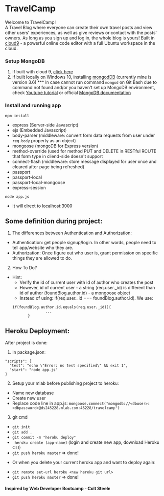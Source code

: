 # TravelCamp
Welcome to TravelCamp!<br /> A Travel Blog where everyone can create their own travel posts and view other users' experiences, as well as give reviews or contact with the posts' owners. As long as you sign up and log in, the whole blog is yours!
Built in [cloud9](https://c9.io) - a powerful online code editor with a full Ubuntu workspace in the cloud.

### Setup MongoDB 
1. If built with cloud 9, [click here](https://community.c9.io/t/setting-up-mongodb/1717)
2. If built locally on Windows 10, installing [mongodDB](https://www.mongodb.com/) (currently mine is version 3.6)
*** In case cannot run command `mongod` on Git Bash due to command not found and/or you haven't set up MongoDB environment, check [Youtube tutorial](https://www.youtube.com/watch?v=ll2tY6KH8Tk) or official [MongoDB documentation](https://docs.mongodb.com/master/tutorial/install-mongodb-on-windows/)

### Install and running app
```
npm install 
```
- express (Server-side Javascript)
- ejs (Embedded Javascript)
- body-parser (middleware: convert form data requests from user under `req.body` property as an object)
- mongoose (mongoDB for Express version)
- method-override (used for method PUT and DELETE in RESTful ROUTE that form type in cliend-side doesn't support
- connect-flash (middleware: store message displayed for user once and cleared after page being refreshed)
- passport
- passport-local
- passport-local-mongoose
- express-session

```
node app.js 
```
- It will direct to localhost:3000

## Some definition during project:

 1. The differences between Authentication and Authorization:
 - Authentication: get people signup/login. In other words, people need to tell app/website who they are.
 - Authorization: Once figure out who user is, grant permission on specific things they are allowed to do.
 
 2. How To Do?
 - Hint: 
   + Verify the id of current user with id of author who creates the post
   + However, id of current user - a string (req.user._id) is different than id of author (foundBlog.author.id) - a mongoose object
   + Instead of using: if(req.user._id === foundBlog.author.id). We use:
   ```
   if(foundBlog.author.id.equals(req.user._id)){
                  ...
          }
   ```

## Heroku Deployment: 
After project is done: 
1. In package.json:
  ```
  "scripts": {
    "test": "echo \"Error: no test specified\" && exit 1",
    "start": "node app.js"
  }
  ```
2. Setup your mlab before publishing project to heroku:
- Name new database
- Create new user
- Replace code line in app.js: `mongoose.connect("mongodb://<dbuser>:<dbpassword>@ds245228.mlab.com:45228/travelcamp")`

3. git cmd
- ` git init ` 
- ` git add . `
- ` git commit -m "heroku deploy" `
- ` heroku create [app-name]` (login and create new app, download Heroku CLI)
- ` git push heroku master ` => done!
* Or when you delete your current heroku app and want to deploy again:
- `git remote set-url heroku <new heroku git url>`
- ` git push heroku master ` => done!

<!-- 
## Guideline from scratch: 
### Layout and Basic Styling
* Create header and footer partials
* Add Bootstrap
### Create New Experience
* Setup new campground POST route
* Add in `body-parser`
* Setup route to show form
* Add basic unstyled form
### Style the campground page
* Add batter header/title
* Make campgrounds display in a grid 
### Style the Navbar and Form
* Add navbar to all templates
* Style the new campground form
### Add Mongoose
* Install and configure mongoose
* Setup campground model
* Use campground model inside of our routes
### Show Page
* Reciew the RESTful routes we've seen so far
* Add description to our campground model
* Show db.collection.drop()
* Add a show route/template
### Refactor Mongoose Code
* Create a models directory
* Use module.exports
* Require everything correctly
### Add Seeds File
* Add a seeds.js file
* Run the seeds file every time the server starts
### Add the Comment model
* Make our errors go away!
* Display comments on campground show page
### Comment New/Create
* Discuss nested routes
* Add the comment new and create routes
* Add the new comment form
### Style Show Page
* Add sidebar to show page
* Display comments nicely
----- AUTHENTICATION ---------
### Installment:
* passport
* passport-local
* passport-local-mongoose
* express-session
### Auth Pt. 1 - Add User Model
* Install all packages
* Define User model
### Auth Pt. 2 - Register 
* Configure Passport
* Add register routes
* Add register template
### Auth Pt. 3 - Login
* Add login routes
* Add login template
### Auth Pt. 4 - Logout/Navbar
* Add logout route
* Prevent user from adding a comment if not signed in 
 + from create new campground (both app.get() and app.post() ROUTES)
    * => because we just hide the form from user
    * => user can use Postman and submit form from POST ROUTE
* Add links to navbar
### Auth Pt. 5 - Show/Hide Links
* Show/hide auth links correctly
### Refactor the routes
* Use Express router to reorganize all routes
    * Categorize 3 different groups of routes
    1. Authentication routes
    2. Comment routes
    3. Campground routes
### Users + Comments
* Associate users and comments
    * commentSchema = mongoose.Schema({
        text: String,
        author: {
            id: {
                type: mongoose.Schema.Types.ObjectId,
                ref: "User"
            }
            username: String
        }
    }) 
* Save author's name to a comment automatically
### Users + Campgrounds
* Prevent an unauthenticated user from creating a campground
* Save username + id to newly created campground
### Editing campgrounds
* Add Method-Override
* Add Edit Route for Campgrounds
* Add Link to Edit Page
* Add Update Route
### Delete Campgrounds
* Add Destroy Route
* Add Delete button
### Authorization
* User can only edit his/her campground
* User can only delete his/her campground
* Hide/Show edit and delete buttons
### Middleware Refactor
### Flash Message Adding
* Install and configure connect-flash -->

#### Inspired by Web Developer Bootcamp - Colt Steele
